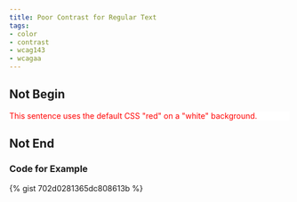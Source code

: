 ```yaml
---
title: Poor Contrast for Regular Text
tags:
- color
- contrast
- wcag143
- wcagaa
---
```


## Not Begin
<p style="color: red; background: white">This sentence uses the default CSS "red" on a "white" background.</p>

## Not End

### Code for Example
{% gist 702d0281365dc808613b %}